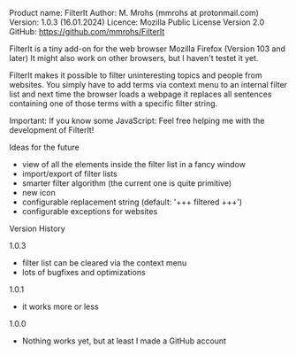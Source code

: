 Product name: FilterIt 
Author: M. Mrohs (mmrohs at protonmail.com)
Version: 1.0.3 (16.01.2024)
Licence: Mozilla Public License Version 2.0
GitHub: https://github.com/mmrohs/FilterIt


FilterIt is a tiny add-on for the web browser Mozilla Firefox (Version 103 and later)
It might also work on other browsers, but I haven't testet it yet.

FilterIt makes it possible to filter uninteresting topics and people from websites.
You simply have to add terms via context menu to an internal filter list and next time the browser loads a webpage it replaces all sentences containing one of those terms with a specific filter string.

Important:
If you know some JavaScript: Feel free helping me with the development of FilterIt!


Ideas for the future
- view of all the elements inside the filter list in a fancy window
- import/export of filter lists
- smarter filter algorithm (the current one is quite primitive)
- new icon
- configurable replacement string (default: '+++ filtered +++') 
- configurable exceptions for websites


Version History

1.0.3
- filter list can be cleared via the context menu
- lots of bugfixes and optimizations

1.0.1
- it works more or less

1.0.0
- Nothing works yet, but at least I made a GitHub account


